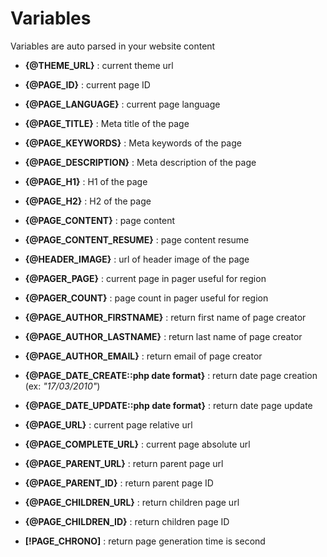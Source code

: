 # Variables

Variables are auto parsed in your website content
  
* **{@THEME_URL}** : current theme url

* **{@PAGE_ID}** : current page ID

* **{@PAGE_LANGUAGE}** : current page language

* **{@PAGE_TITLE}** : Meta title of the page

* **{@PAGE_KEYWORDS}** : Meta keywords of the page

* **{@PAGE_DESCRIPTION}** : Meta description of the page

* **{@PAGE_H1}** : H1 of the page

* **{@PAGE_H2}** : H2 of the page

* **{@PAGE_CONTENT}** : page content

* **{@PAGE_CONTENT_RESUME}** : page content resume

* **{@HEADER_IMAGE}** : url of header image of the page

* **{@PAGER_PAGE}** : current page in pager useful for region

* **{@PAGER_COUNT}** : page count  in pager useful for region

* **{@PAGE_AUTHOR_FIRSTNAME}** : return first name of page creator

* **{@PAGE_AUTHOR_LASTNAME}** : return last name of page creator

* **{@PAGE_AUTHOR_EMAIL}** : return email of page creator

* **{@PAGE_DATE_CREATE::php date format}** : return date page creation (ex: *"17/03/2010"*)

* **{@PAGE_DATE_UPDATE::php date format}** : return date page update

* **{@PAGE_URL}** : current page relative url

* **{@PAGE_COMPLETE_URL}** : current page absolute url

* **{@PAGE_PARENT_URL}** : return parent page url  

* **{@PAGE_PARENT_ID}** : return parent page ID

* **{@PAGE_CHILDREN_URL}** : return children page url

* **{@PAGE_CHILDREN_ID}** : return children page ID 

* **[!PAGE_CHRONO]** : return page generation time is second
